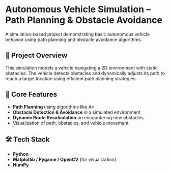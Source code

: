 # Autonomous Vehicle Simulation – Path Planning & Obstacle Avoidance

A simulation-based project demonstrating basic autonomous vehicle behavior using path planning and obstacle avoidance algorithms.

## 🚗 Project Overview

This simulation models a vehicle navigating a 2D environment with static obstacles. The vehicle detects obstacles and dynamically adjusts its path to reach a target location using efficient path planning strategies.

## 🧠 Core Features

- **Path Planning** using algorithms like A*
- **Obstacle Detection & Avoidance** in a simulated environment
- **Dynamic Route Recalculation** on encountering new obstacles
- Visualization of path, obstacles, and vehicle movement

## 🛠 Tech Stack

- **Python**
- **Matplotlib / Pygame / OpenCV** (for visualization)
- **NumPy**
